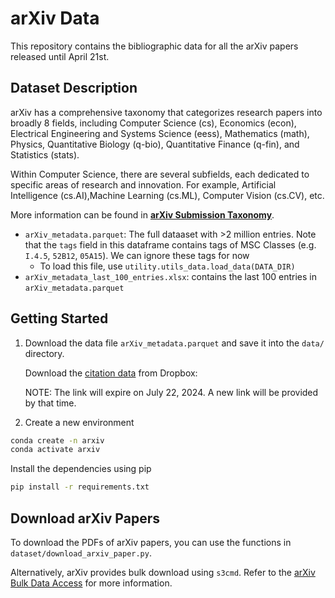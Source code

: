 # arXiv Data


This repository contains the bibliographic data for all the arXiv papers released until April 21st. 

## Dataset Description



arXiv has a comprehensive taxonomy that categorizes research papers into broadly 8 fields, including Computer Science (cs), Economics (econ), Electrical Engineering and Systems Science (eess), Mathematics (math), Physics, Quantitative Biology (q-bio), Quantitative Finance (q-fin), and  Statistics (stats).

Within Computer Science, there are several subfields, each dedicated to specific areas of research and innovation. For example, Artificial Intelligence (cs.AI),Machine Learning (cs.ML), Computer Vision (cs.CV), etc.

More information can be found in **[arXiv Submission Taxonomy](https://arxiv.org/category_taxonomy)**.


- `arXiv_metadata.parquet`: The full dataaset with >2 million entries. Note that the `tags` field in this dataframe contains tags of MSC Classes (e.g. `I.4.5`, `52B12`, `05A15`). We can ignore these tags for now
  - To load this file, use `utility.utils_data.load_data(DATA_DIR)`
- `arXiv_metadata_last_100_entries.xlsx`: contains the last 100 entries in `arXiv_metadata.parquet`


## Getting Started

1. Download the data file `arXiv_metadata.parquet` and save it into the `data/` directory.
   
   Download the [citation data](https://www.dropbox.com/scl/fo/2005u201x6gmdp44vqdkf/AFSIjfUPB87Ew9_mgwjT8Gc?rlkey=jykfw2rm3p38bwex44rs4hcm7&dl=0) from Dropbox:

   NOTE: The link will expire on July 22, 2024. A new link will be provided by that time.

   

2. Create a new environment

  ```bash
  conda create -n arxiv
  conda activate arxiv
  ```

  Install the dependencies using pip
  
  ```bash
  pip install -r requirements.txt
  ```


## Download arXiv Papers

To download the PDFs of arXiv papers, you can use the functions in `dataset/download_arxiv_paper.py`. 

Alternatively, arXiv provides bulk download using `s3cmd`. Refer to the [arXiv Bulk Data Access](https://info.arxiv.org/help/bulk_data.html) for more information.




